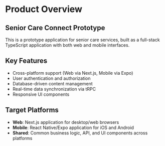 # Product Overview

## Senior Care Connect Prototype

This is a prototype application for senior care services, built as a full-stack TypeScript application with both web and mobile interfaces.

## Key Features
- Cross-platform support (Web via Next.js, Mobile via Expo)
- User authentication and authorization
- Database-driven content management
- Real-time data synchronization via tRPC
- Responsive UI components

## Target Platforms
- **Web**: Next.js application for desktop/web browsers
- **Mobile**: React Native/Expo application for iOS and Android
- **Shared**: Common business logic, API, and UI components across platforms